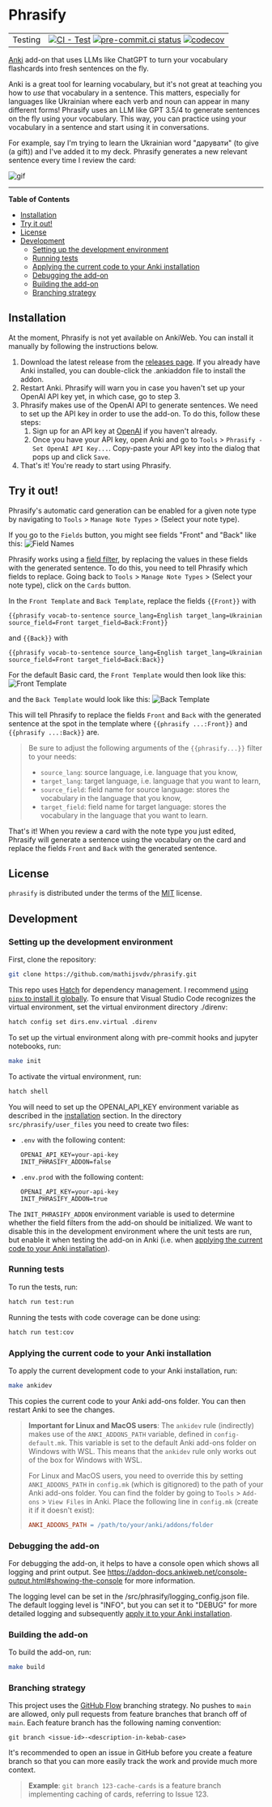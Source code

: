 # Phrasify
| | |
|--- | --- |
| Testing | [![CI - Test](https://github.com/mathijsvdv/phrasify/actions/workflows/unit-tests.yml/badge.svg)](https://github.com/mathijsvdv/phrasify/actions/workflows/unit-tests.yml) [![pre-commit.ci status](https://results.pre-commit.ci/badge/github/mathijsvdv/phrasify/main.svg)](https://results.pre-commit.ci/latest/github/mathijsvdv/phrasify/main) [![codecov](https://codecov.io/gh/mathijsvdv/phrasify/graph/badge.svg?token=PISQ2ZER6N)](https://codecov.io/gh/mathijsvdv/phrasify) |

[Anki](https://apps.ankiweb.net/) add-on that uses LLMs like ChatGPT to turn your vocabulary flashcards into fresh sentences on the fly.

Anki is a great tool for learning vocabulary, but it's not great at teaching you how to *use* that vocabulary in a sentence. This matters, especially for languages like Ukrainian where each verb and noun can appear in many different forms! Phrasify uses an LLM like GPT 3.5/4 to generate sentences on the fly using your vocabulary. This way, you can practice using your vocabulary in a sentence and start using it in conversations.

For example, say I'm trying to learn the Ukrainian word "дарувати" (to give (a gift)) and I've added it to my deck. Phrasify generates a new relevant sentence every time I review the card:

![gif](assets/Phrasify%20demo%20short.gif)

-----

**Table of Contents**

- [Installation](#installation)
- [Try it out!](#try-it-out)
- [License](#license)
- [Development](#development)
    - [Setting up the development environment](#setting-up-the-development-environment)
    - [Running tests](#running-tests)
    - [Applying the current code to your Anki installation](#applying-the-current-code-to-your-anki-installation)
    - [Debugging the add-on](#debugging-the-add-on)
    - [Building the add-on](#building-the-add-on)
    - [Branching strategy](#branching-strategy)

## Installation
At the moment, Phrasify is not yet available on AnkiWeb. You can install it manually by following the instructions below.
1. Download the latest release from the [releases page](https://github.com/mathijsvdv/phrasify/releases). If you already have Anki installed, you can double-click the .ankiaddon file to install the addon.
2. Restart Anki. Phrasify will warn you in case you haven't set up your OpenAI API key yet, in which case, go to step 3.
3. Phrasify makes use of the OpenAI API to generate sentences. We need to set up the API key in order to use the add-on. To do this, follow these steps:
    1. Sign up for an API key at [OpenAI](https://beta.openai.com/signup/) if you haven't already.
    2. Once you have your API key, open Anki and go to `Tools` > `Phrasify - Set OpenAI API Key...`. Copy-paste your API key into the dialog that pops up and click `Save`.
4. That's it! You're ready to start using Phrasify.

## Try it out!
Phrasify's automatic card generation can be enabled for a given note type by navigating to `Tools` > `Manage Note Types` > (Select your note type).

If you go to the `Fields` button, you might see fields "Front" and "Back" like this:
![Field Names](assets/field%20names.png)

Phrasify works using a [field filter](https://docs.ankiweb.net/templates/fields.html), by replacing the values in these fields with the generated
sentence. To do this, you need to tell Phrasify which fields to replace. Going back to
`Tools` > `Manage Note Types` > (Select your note type), click on the `Cards` button.

In the `Front Template` and `Back Template`, replace the fields `{{Front}}` with
```
{{phrasify vocab-to-sentence source_lang=English target_lang=Ukrainian source_field=Front target_field=Back:Front}}
```

and `{{Back}}` with
```
{{phrasify vocab-to-sentence source_lang=English target_lang=Ukrainian source_field=Front target_field=Back:Back}}
```

For the default Basic card, the `Front Template` would then look like this:
![Front Template](assets/front%20template.png)

and the `Back Template` would look like this:
![Back Template](assets/back%20template.png)

This will tell Phrasify to replace the fields `Front` and `Back` with the generated sentence
at the spot in the template where `{{phrasify ...:Front}}` and `{{phrasify ...:Back}}` are.

> Be sure to adjust the following arguments of the `{{phrasify...}}` filter to your needs:
> - `source_lang`: source language, i.e. language that you know,
> - `target_lang`: target language, i.e. language that you want to learn,
> - `source_field`: field name for source language: stores the vocabulary in the language that you know,
> - `target_field`: field name for target language: stores the vocabulary in the language that you want to learn.

That's it! When you review a card with the note type you just edited, Phrasify will generate a sentence using the vocabulary on the card and replace the fields `Front` and `Back` with the generated sentence.

## License
`phrasify` is distributed under the terms of the [MIT](https://spdx.org/licenses/MIT.html) license.

## Development
### Setting up the development environment
First, clone the repository:
```bash
git clone https://github.com/mathijsvdv/phrasify.git
```

This repo uses [Hatch](https://github.com/pypa/hatch) for dependency management. I recommend
[using `pipx` to install it globally](https://hatch.pypa.io/latest/install/). To ensure that Visual Studio Code recognizes the virtual environment, set the virtual environment directory ./direnv:
```bash
hatch config set dirs.env.virtual .direnv
```

To set up the virtual environment along with pre-commit hooks and jupyter notebooks, run:
```bash
make init
```

To activate the virtual environment, run:
```bash
hatch shell
```

You will need to set up the OPENAI_API_KEY environment variable as described in the [installation](#installation) section.
In the directory `src/phrasify/user_files` you need to create two files:
- `.env` with the following content:
    ```
    OPENAI_API_KEY=your-api-key
    INIT_PHRASIFY_ADDON=false
    ```
- `.env.prod` with the following content:
    ```
    OPENAI_API_KEY=your-api-key
    INIT_PHRASIFY_ADDON=true
    ```

The `INIT_PHRASIFY_ADDON` environment variable is used to determine whether the field filters from the
add-on should be initialized. We want to disable this in the development environment where
the unit tests are run, but enable it when testing the add-on in Anki (i.e. when [applying the current code to your Anki installation](#applying-the-current-code-to-your-anki-installation)).

### Running tests
To run the tests, run:
```bash
hatch run test:run
```

Running the tests with code coverage can be done using:
```bash
hatch run test:cov
```

### Applying the current code to your Anki installation
To apply the current development code to your Anki installation, run:
```bash
make ankidev
```

This copies the current code to your Anki add-ons folder. You can then restart Anki to see the changes.

> **Important for Linux and MacOS users**: The `ankidev` rule (indirectly) makes use of the `ANKI_ADDONS_PATH` variable, defined in
> `config-default.mk`. This variable is set to the default Anki add-ons folder on Windows with WSL. This means that the `ankidev` rule only works out of the box for Windows with WSL.
>
> For Linux and MacOS users, you need to override this by setting `ANKI_ADDONS_PATH` in
> `config.mk` (which is gitignored) to the path of your Anki add-ons folder. You can find the
> folder by going to `Tools` > `Add-ons` > `View Files` in Anki. Place the following line in
> `config.mk` (create it if it doesn't exist):
> ```Makefile
> ANKI_ADDONS_PATH = /path/to/your/anki/addons/folder
> ```


### Debugging the add-on
For debugging the add-on, it helps to have a console open which shows all logging and print output. See https://addon-docs.ankiweb.net/console-output.html#showing-the-console for more information.

The logging level can be set in the /src/phrasify/logging_config.json file. The
default logging level is "INFO", but you can set it to "DEBUG" for more detailed logging
and subsequently [apply it to your Anki installation](#applying-the-current-code-to-your-anki-installation).

### Building the add-on
To build the add-on, run:
```bash
make build
```

### Branching strategy
This project uses the [GitHub Flow](https://githubflow.github.io/]) branching strategy. No pushes to `main` are allowed, only pull requests from feature branches that branch off of `main`. Each feature branch has the following naming convention:
```
git branch <issue-id>-<description-in-kebab-case>
```
It's recommended to open an issue in GitHub before you create a feature branch so that you can more easily track the work and provide much more context.

> **Example**: `git branch 123-cache-cards` is a feature branch implementing caching of cards, referring to Issue 123.
